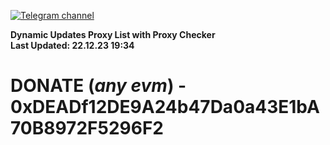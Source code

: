 [![Telegram channel](https://img.shields.io/endpoint?url=https://runkit.io/damiankrawczyk/telegram-badge/branches/master?url=https://t.me/n4z4v0d)](https://t.me/n4z4v0d) 

**Dynamic Updates Proxy List with Proxy Checker**  
**Last Updated: 22.12.23 19:34**

# DONATE (_any evm_) - 0xDEADf12DE9A24b47Da0a43E1bA70B8972F5296F2
